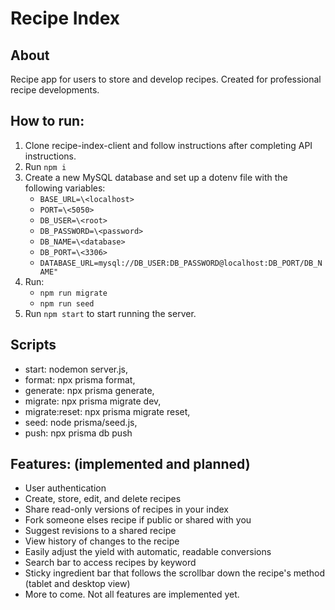 # Recipe Index

## About

Recipe app for users to store and develop recipes. Created for professional recipe developments.

## How to run:

1. Clone recipe-index-client and follow instructions after completing API instructions.
2. Run `npm i`
3. Create a new MySQL database and set up a dotenv file with the following variables:
   - `BASE_URL=\<localhost>`
   - `PORT=\<5050>`
   - `DB_USER=\<root>`
   - `DB_PASSWORD=\<password>`
   - `DB_NAME=\<database>`
   - `DB_PORT=\<3306>`
   - `DATABASE_URL=mysql://DB_USER:DB_PASSWORD@localhost:DB_PORT/DB_NAME"`
4. Run:
   - `npm run migrate`
   - `npm run seed`
5. Run `npm start` to start running the server.

## Scripts

- start: nodemon server.js,
- format: npx prisma format,
- generate: npx prisma generate,
- migrate: npx prisma migrate dev,
- migrate:reset: npx prisma migrate reset,
- seed: node prisma/seed.js,
- push: npx prisma db push

## Features: (implemented and planned)

- User authentication
- Create, store, edit, and delete recipes
- Share read-only versions of recipes in your index
- Fork someone elses recipe if public or shared with you
- Suggest revisions to a shared recipe
- View history of changes to the recipe
- Easily adjust the yield with automatic, readable conversions
- Search bar to access recipes by keyword
- Sticky ingredient bar that follows the scrollbar down the recipe's method (tablet and desktop view)
- More to come. Not all features are implemented yet.
